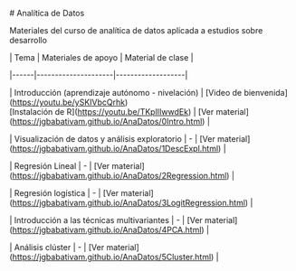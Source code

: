 \# Analítica de Datos



Materiales del curso de analítica de datos aplicada a estudios sobre desarrollo



| Tema | Materiales de apoyo | Material de clase |

|------|---------------------|-------------------|

| Introducción (aprendizaje autónomo - nivelación) | \[Video de bienvenida](https://youtu.be/ySKIVbcQrhk) <br> \[Instalación de R](https://youtu.be/TKplIIwwdEk) | \[Ver material](https://jgbabativam.github.io/AnaDatos/0Intro.html) |

| Visualización de datos y análisis exploratorio | - | \[Ver material](https://jgbabativam.github.io/AnaDatos/1DescExpl.html) |

| Regresión Lineal | - | \[Ver material](https://jgbabativam.github.io/AnaDatos/2Regression.html) |

| Regresión logística | - | \[Ver material](https://jgbabativam.github.io/AnaDatos/3LogitRegression.html) |

| Introducción a las técnicas multivariantes | - | \[Ver material](https://jgbabativam.github.io/AnaDatos/4PCA.html) |

| Análisis clúster | - | \[Ver material](https://jgbabativam.github.io/AnaDatos/5Cluster.html) |



